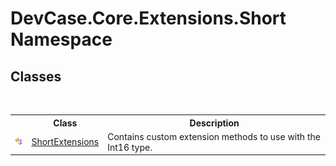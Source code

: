 # DevCase.Core.Extensions.Short Namespace
 




## Classes
&nbsp;<table><tr><th></th><th>Class</th><th>Description</th></tr><tr><td>![Public class](media/pubclass.gif "Public class")</td><td><a href="T_DevCase_Core_Extensions_Short_ShortExtensions">ShortExtensions</a></td><td>
Contains custom extension methods to use with the Int16 type.</td></tr></table>&nbsp;
